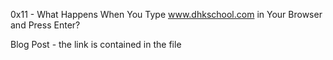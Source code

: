 0x11 - What Happens When You Type www.dhkschool.com in Your Browser and Press Enter?

Blog Post - the link is contained in the file
